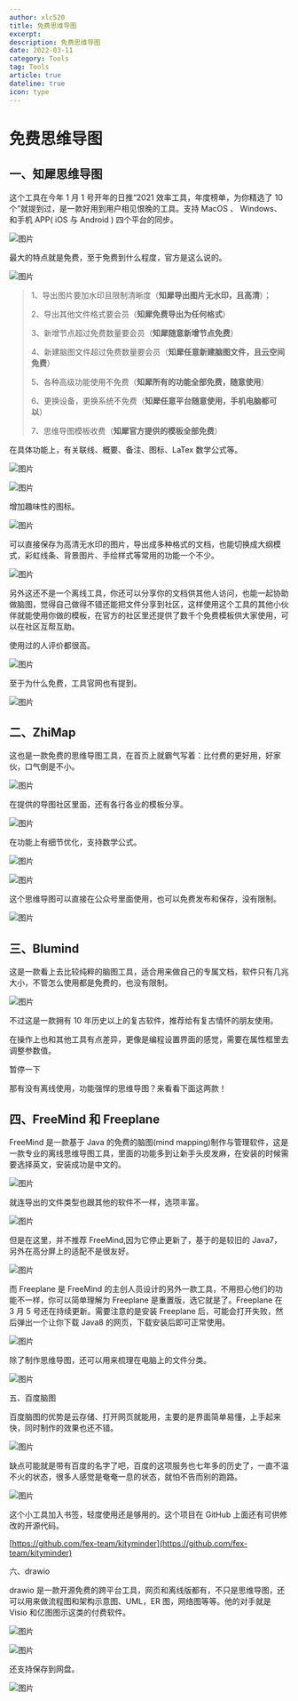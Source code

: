 ```yaml
---
author: xlc520
title: 免费思维导图
excerpt: 
description: 免费思维导图
date: 2022-03-11
category: Tools
tag: Tools
article: true
dateline: true
icon: type
---
```


# 免费思维导图

## 一、知犀思维导图

这个工具在今年 1 月 1 号开年的日推“2021 效率工具，年度榜单，为你精选了 10 个”就提到过，是一款好用到用户相见恨晚的工具。支持
MacOS 、
Windows、和手机 APP( iOS 与 Android ) 四个平台的同步。

![图片](https://bitbucket.org/xlc520/blogasset/raw/main/images3/640-1674185301697-0.png)

最大的特点就是免费，至于免费到什么程度，官方是这么说的。

![图片](https://bitbucket.org/xlc520/blogasset/raw/main/images3/640-1674185301697-3.png)

> 1、导出图片要加水印且限制清晰度（**知犀导出图片无水印，且高清**）；
>
> 2、导出其他文件格式要会员（**知犀免费导出为任何格式**）
>
> 3、新增节点超过免费数量要会员（**知犀随意新增节点免费**）
>
> 4、新建脑图文件超过免费数量要会员（**知犀任意新建脑图文件，且云空间免费**）
>
> 5、各种高级功能使用不免费（**知犀所有的功能全部免费，随意使用**）
>
> 6、更换设备，更换系统不免费（**知犀任意平台随意使用，手机电脑都可以**）
>
> 7、思维导图模板收费（**知犀官方提供的模板全部免费**）

在具体功能上，有关联线、概要、备注、图标、LaTex 数学公式等。

![图片](https://bitbucket.org/xlc520/blogasset/raw/main/images3/640-1674185322588-6.png)

![图片](https://bitbucket.org/xlc520/blogasset/raw/main/images3/640-1674185325785-9.png)

增加趣味性的图标。

![图片](https://bitbucket.org/xlc520/blogasset/raw/main/images3/640-1674185327610-12.png)

可以直接保存为高清无水印的图片，导出成多种格式的文档，也能切换成大纲模式，彩虹线条、背景图片、手绘样式等常用的功能一个不少。

![图片](https://bitbucket.org/xlc520/blogasset/raw/main/images3/640-1674185330058-15.png)

另外这还不是一个离线工具，你还可以分享你的文档供其他人访问，也能一起协助做脑图，觉得自己做得不错还能把文件分享到社区，这样使用这个工具的其他小伙伴就能使用你做的模板，在官方的社区里还提供了数千个免费模板供大家使用，可以在社区互帮互助。

使用过的人评价都很高。

![图片](https://bitbucket.org/xlc520/blogasset/raw/main/images3/640-1674185332523-18.png)

至于为什么免费，工具官网也有提到。

![图片](https://bitbucket.org/xlc520/blogasset/raw/main/images3/640-1674185334667-21.png)

## 二、ZhiMap

这也是一款免费的思维导图工具，在首页上就霸气写着：比付费的更好用，好家伙，口气倒是不小。

![图片](https://bitbucket.org/xlc520/blogasset/raw/main/images3/640-1674185337753-24.png)

在提供的导图社区里面，还有各行各业的模板分享。

![图片](https://bitbucket.org/xlc520/blogasset/raw/main/images3/640-1674185340040-27.png)

在功能上有细节优化，支持数学公式。

![图片](https://bitbucket.org/xlc520/blogasset/raw/main/images3/640-1674185341857-30.png)

![图片](https://bitbucket.org/xlc520/blogasset/raw/main/images3/640-1674185343498-33.png)

这个思维导图可以直接在公众号里面使用，也可以免费发布和保存，没有限制。

![图片](https://bitbucket.org/xlc520/blogasset/raw/main/images3/640-1674185345803-36.png)

## 三、Blumind

这是一款看上去比较纯粹的脑图工具，适合用来做自己的专属文档，软件只有几兆大小，不管怎么使用都是免费的，也没有限制。

![图片](https://bitbucket.org/xlc520/blogasset/raw/main/images3/640-1674185347443-39.png)

不过这是一款拥有 10 年历史以上的复古软件，推荐给有复古情怀的朋友使用。

在操作上也和其他工具有点差异，更像是编程设置界面的感觉，需要在属性框里去调整参数值。

暂停一下

那有没有离线使用，功能强悍的思维导图？来看看下面这两款！

## 四、FreeMind 和 Freeplane

FreeMind 是一款基于 Java 的免费的脑图(mind mapping)制作与管理软件，这是一款专业的离线思维导图工具，里面的功能多到让新手头皮发麻，在安装的时候需要选择英文，安装成功是中文的。

![图片](https://bitbucket.org/xlc520/blogasset/raw/main/images3/640-1674185349636-42.png)

就连导出的文件类型也跟其他的软件不一样，选项丰富。

![图片](https://bitbucket.org/xlc520/blogasset/raw/main/images3/640-1674185351164-45.png)

但是在这里，并不推荐 FreeMind,因为它停止更新了，基于的是较旧的 Java7，另外在高分屏上的适配不是很友好。

![图片](https://bitbucket.org/xlc520/blogasset/raw/main/images3/640-1674185352913-48.png)

而 Freeplane 是 FreeMind 的主创人员设计的另外一款工具，不用担心他们的功能不一样，你可以简单理解为 Freeplane
是重置版，选它就是了。Freeplane 在 3 月 5 号还在持续更新。需要注意的是安装 Freeplane 后，可能会打开失败，然后弹出一个让你下载
Java8 的网页，下载安装后即可正常使用。

![图片](https://bitbucket.org/xlc520/blogasset/raw/main/images3/640-1674185354723-51.png)

除了制作思维导图，还可以用来梳理在电脑上的文件分类。

![图片](https://bitbucket.org/xlc520/blogasset/raw/main/images3/640-1674185357292-54.png)

五、百度脑图

百度脑图的优势是云存储、打开网页就能用，主要的是界面简单易懂，上手起来快，同时制作的效果也还不错。

![图片](https://bitbucket.org/xlc520/blogasset/raw/main/images3/640-1674185359900-57.png)

缺点可能就是带有百度的名字了吧，百度的这项服务也七年多的历史了，一直不温不火的状态，很多人感觉是奄奄一息的状态，就怕不告而别的跑路。

![图片](https://bitbucket.org/xlc520/blogasset/raw/main/images3/640-1674185361501-60.png)

这个小工具加入书签，轻度使用还是够用的。这个项目在 GitHub 上面还有可供修改的开源代码。

[https://github.com/fex-team/kityminder](https://github.com/fex-team/kityminder)

六、drawio

drawio 是一款开源免费的跨平台工具，网页和离线版都有，不只是思维导图，还可以用来做流程图和架构示意图、UML，ER 图，网络图等等。他的对手就是
Visio 和亿图图示这类的付费软件。

![图片](https://bitbucket.org/xlc520/blogasset/raw/main/images3/640-1674185363351-63.png)

![图片](https://bitbucket.org/xlc520/blogasset/raw/main/images3/640-1674185365451-66.png)

还支持保存到网盘。

![图片](https://bitbucket.org/xlc520/blogasset/raw/main/images3/640-1674185366987-69.png)
